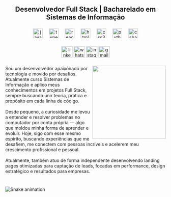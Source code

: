 <h2 align="center">Desenvolvedor Full Stack | Bacharelado em Sistemas de Informação</h2>

###

<div align="center">
  <img src="https://cdn.jsdelivr.net/gh/devicons/devicon/icons/javascript/javascript-original.svg" height="30" alt="javascript logo"  />
  <img width="12" />
  <img src="https://cdn.jsdelivr.net/gh/devicons/devicon/icons/typescript/typescript-original.svg" height="30" alt="typescript logo"  />
  <img width="12" />
  <img src="https://cdn.jsdelivr.net/gh/devicons/devicon/icons/react/react-original.svg" height="30" alt="react logo"  />
  <img width="12" />
  <img src="https://cdn.jsdelivr.net/gh/devicons/devicon/icons/html5/html5-original.svg" height="30" alt="html5 logo"  />
  <img width="12" />
  <img src="https://cdn.jsdelivr.net/gh/devicons/devicon/icons/css3/css3-original.svg" height="30" alt="css3 logo"  />
  <img width="12" />
  <img src="https://cdn.jsdelivr.net/gh/devicons/devicon/icons/python/python-original.svg" height="30" alt="python logo"  />
  <img width="12" />
  <img src="https://cdn.jsdelivr.net/gh/devicons/devicon/icons/csharp/csharp-original.svg" height="30" alt="csharp logo"  />
</div>

###

<div align="center">
  <img src="https://img.shields.io/static/v1?message=LinkedIn&logo=linkedin&label=&color=0077B5&logoColor=white&labelColor=&style=for-the-badge" height="35" alt="linkedin logo"  />
  <img src="https://img.shields.io/static/v1?message=Whatsapp&logo=whatsapp&label=&color=25D366&logoColor=white&labelColor=&style=for-the-badge" height="35" alt="whatsapp logo"  />
  <img src="https://img.shields.io/static/v1?message=Instagram&logo=instagram&label=&color=E4405F&logoColor=white&labelColor=&style=for-the-badge" height="35" alt="instagram logo"  />
  <img src="https://img.shields.io/static/v1?message=Gmail&logo=gmail&label=&color=D14836&logoColor=white&labelColor=&style=for-the-badge" height="35" alt="gmail logo"  />
</div>

###

<img align="right" height="230" src="https://media.tenor.com/PLIr_VkF6ywAAAAM/ghostedvpn-hacker-cat.gif"  />

###

<p align="left">Sou um desenvolvedor apaixonado por tecnologia e movido por desafios. Atualmente curso Sistemas de Informação e aplico meus conhecimentos em projetos Full Stack, sempre buscando unir teoria, prática e propósito em cada linha de código.<br><br>Desde pequeno, a curiosidade me levou a entender e resolver problemas no computador por conta própria — algo que moldou minha forma de aprender e evoluir. Hoje, sigo com esse mesmo espírito, buscando experiências que me desafiem, me conectem com pessoas incríveis e acelerem meu crescimento profissional e pessoal.<br><br>Atualmente, também atuo de forma independente desenvolvendo landing pages otimizadas para captação de leads, focadas em performance, design estratégico e resultados para empresas.</p>

###

<br clear="both">

<img src="https://raw.githubusercontent.com/Cordeiroz/Cordeiroz/output/snake.svg" alt="Snake animation" />

###




